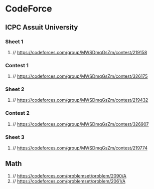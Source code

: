 # CodeForce

## ICPC Assuit University

### Sheet 1
1. // https://codeforces.com/group/MWSDmqGsZm/contest/219158

### Contest 1
1. // https://codeforces.com/group/MWSDmqGsZm/contest/326175

### Sheet 2
1. // https://codeforces.com/group/MWSDmqGsZm/contest/219432

### Contest 2
1. // https://codeforces.com/group/MWSDmqGsZm/contest/326907

### Sheet 3
1. // https://codeforces.com/group/MWSDmqGsZm/contest/219774

## Math
1. // https://codeforces.com/problemset/problem/2090/A
2. // https://codeforces.com/problemset/problem/2061/A
